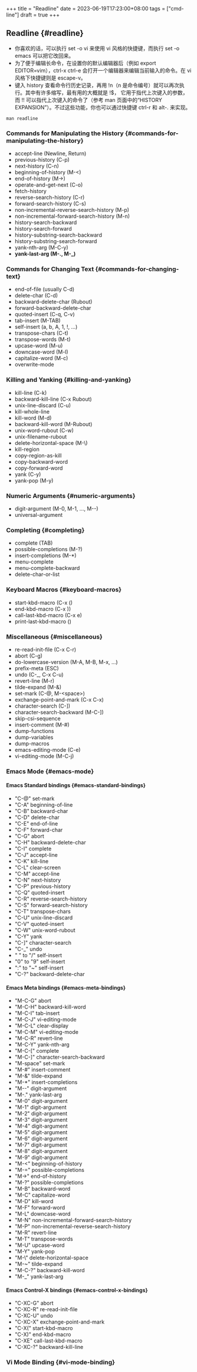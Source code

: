 +++
title = "Readline"
date = 2023-06-19T17:23:00+08:00
tags = ["cmd-line"]
draft = true
+++

## Readline {#readline}

-   你喜欢的话，可以执行 set -o vi 来使用 vi 风格的快捷键，而执行 set -o emacs 可以把它改回来。
-   为了便于编辑长命令，在设置你的默认编辑器后（例如 export EDITOR=vim），ctrl-x ctrl-e 会打开一个编辑器来编辑当前输入的命令。在 vi 风格下快捷键则是 escape-v。
-   键入 history 查看命令行历史记录，再用 !n（n 是命令编号）就可以再次执行。其中有许多缩写，最有用的大概就是 !$， 它用于指代上次键入的参数，而 !! 可以指代上次键入的命令了（参考 man 页面中的“HISTORY EXPANSION”）。不过这些功能，你也可以通过快捷键 ctrl-r 和 alt-. 来实现。

<!--listend-->

```shell
man readline
```


### Commands for Manipulating the History {#commands-for-manipulating-the-history}

-   accept-line (Newline, Return)
-   previous-history (C-p)
-   next-history (C-n)
-   beginning-of-history (M-&lt;)
-   end-of-history (M-&gt;)
-   operate-and-get-next (C-o)
-   fetch-history
-   reverse-search-history (C-r)
-   forward-search-history (C-s)
-   non-incremental-reverse-search-history (M-p)
-   non-incremental-forward-search-history (M-n)
-   history-search-backward
-   history-search-forward
-   history-substring-search-backward
-   history-substring-search-forward
-   yank-nth-arg (M-C-y)
-   **yank-last-arg (M-., M-_)**


### Commands for Changing Text {#commands-for-changing-text}

-   end-of-file (usually C-d)
-   delete-char (C-d)
-   backward-delete-char (Rubout)
-   forward-backward-delete-char
-   quoted-insert (C-q, C-v)
-   tab-insert (M-TAB)
-   self-insert (a, b, A, 1, !, ...)
-   transpose-chars (C-t)
-   transpose-words (M-t)
-   upcase-word (M-u)
-   downcase-word (M-l)
-   capitalize-word (M-c)
-   overwrite-mode


### Killing and Yanking {#killing-and-yanking}

-   kill-line (C-k)
-   backward-kill-line (C-x Rubout)
-   unix-line-discard (C-u)
-   kill-whole-line
-   kill-word (M-d)
-   backward-kill-word (M-Rubout)
-   unix-word-rubout (C-w)
-   unix-filename-rubout
-   delete-horizontal-space (M-\\)
-   kill-region
-   copy-region-as-kill
-   copy-backward-word
-   copy-forward-word
-   yank (C-y)
-   yank-pop (M-y)


### Numeric Arguments {#numeric-arguments}

-   digit-argument (M-0, M-1, ..., M--)
-   universal-argument


### Completing {#completing}

-   complete (TAB)
-   possible-completions (M-?)
-   insert-completions (M-\*)
-   menu-complete
-   menu-complete-backward
-   delete-char-or-list


### Keyboard Macros {#keyboard-macros}

-   start-kbd-macro (C-x ()
-   end-kbd-macro (C-x ))
-   call-last-kbd-macro (C-x e)
-   print-last-kbd-macro ()


### Miscellaneous {#miscellaneous}

-   re-read-init-file (C-x C-r)
-   abort (C-g)
-   do-lowercase-version (M-A, M-B, M-x, ...)
-   prefix-meta (ESC)
-   undo (C-_, C-x C-u)
-   revert-line (M-r)
-   tilde-expand (M-&amp;)
-   set-mark (C-@, M-&lt;space&gt;)
-   exchange-point-and-mark (C-x C-x)
-   character-search (C-])
-   character-search-backward (M-C-])
-   skip-csi-sequence
-   insert-comment (M-#)
-   dump-functions
-   dump-variables
-   dump-macros
-   emacs-editing-mode (C-e)
-   vi-editing-mode (M-C-j)


### Emacs Mode {#emacs-mode}


#### Emacs Standard bindings {#emacs-standard-bindings}

-   "C-@"  set-mark
-   "C-A"  beginning-of-line
-   "C-B"  backward-char
-   "C-D"  delete-char
-   "C-E"  end-of-line
-   "C-F"  forward-char
-   "C-G"  abort
-   "C-H"  backward-delete-char
-   "C-I"  complete
-   "C-J"  accept-line
-   "C-K"  kill-line
-   "C-L"  clear-screen
-   "C-M"  accept-line
-   "C-N"  next-history
-   "C-P"  previous-history
-   "C-Q"  quoted-insert
-   "C-R"  reverse-search-history
-   "C-S"  forward-search-history
-   "C-T"  transpose-chars
-   "C-U"  unix-line-discard
-   "C-V"  quoted-insert
-   "C-W"  unix-word-rubout
-   "C-Y"  yank
-   "C-]"  character-search
-   "C-_"  undo
-   " " to "/"  self-insert
-   "0"  to "9"  self-insert
-   ":"  to "~"  self-insert
-   "C-?"  backward-delete-char


#### Emacs Meta bindings {#emacs-meta-bindings}

-   "M-C-G"  abort
-   "M-C-H"  backward-kill-word
-   "M-C-I"  tab-insert
-   "M-C-J"  vi-editing-mode
-   "M-C-L"  clear-display
-   "M-C-M"  vi-editing-mode
-   "M-C-R"  revert-line
-   "M-C-Y"  yank-nth-arg
-   "M-C-["  complete
-   "M-C-]"  character-search-backward
-   "M-space"  set-mark
-   "M-#"  insert-comment
-   "M-&amp;"  tilde-expand
-   "M-\*"  insert-completions
-   "M--"  digit-argument
-   "M-."  yank-last-arg
-   "M-0"  digit-argument
-   "M-1"  digit-argument
-   "M-2"  digit-argument
-   "M-3"  digit-argument
-   "M-4"  digit-argument
-   "M-5"  digit-argument
-   "M-6"  digit-argument
-   "M-7"  digit-argument
-   "M-8"  digit-argument
-   "M-9"  digit-argument
-   "M-&lt;"  beginning-of-history
-   "M-="  possible-completions
-   "M-&gt;"  end-of-history
-   "M-?"  possible-completions
-   "M-B"  backward-word
-   "M-C"  capitalize-word
-   "M-D"  kill-word
-   "M-F"  forward-word
-   "M-L"  downcase-word
-   "M-N"  non-incremental-forward-search-history
-   "M-P"  non-incremental-reverse-search-history
-   "M-R"  revert-line
-   "M-T"  transpose-words
-   "M-U"  upcase-word
-   "M-Y"  yank-pop
-   "M-\\"  delete-horizontal-space
-   "M-~"  tilde-expand
-   "M-C-?"  backward-kill-word
-   "M-_"  yank-last-arg


#### Emacs Control-X bindings {#emacs-control-x-bindings}

-   "C-XC-G"  abort
-   "C-XC-R"  re-read-init-file
-   "C-XC-U"  undo
-   "C-XC-X"  exchange-point-and-mark
-   "C-X("  start-kbd-macro
-   "C-X)"  end-kbd-macro
-   "C-XE"  call-last-kbd-macro
-   "C-XC-?"  backward-kill-line


### Vi Mode Binding {#vi-mode-binding}
